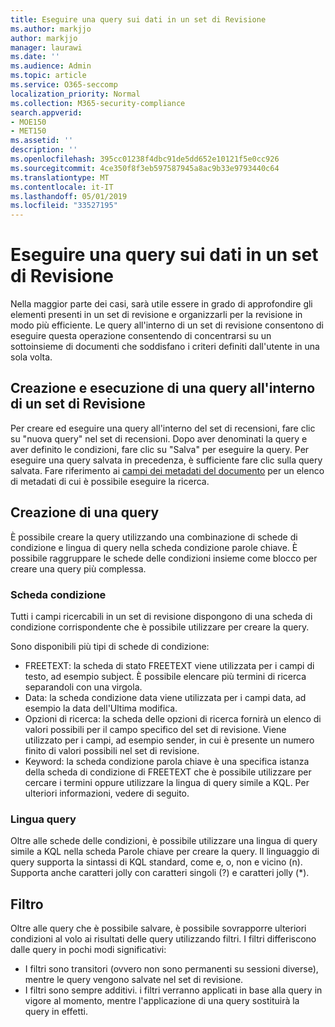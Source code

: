 ```yaml
---
title: Eseguire una query sui dati in un set di Revisione
ms.author: markjjo
author: markjjo
manager: laurawi
ms.date: ''
ms.audience: Admin
ms.topic: article
ms.service: O365-seccomp
localization_priority: Normal
ms.collection: M365-security-compliance
search.appverid:
- MOE150
- MET150
ms.assetid: ''
description: ''
ms.openlocfilehash: 395cc01238f4dbc91de5dd652e10121f5e0cc926
ms.sourcegitcommit: 4ce350f8f3eb597587945a8ac9b33e9793440c64
ms.translationtype: MT
ms.contentlocale: it-IT
ms.lasthandoff: 05/01/2019
ms.locfileid: "33527195"
---
```

# <a name="query-the-data-in-a-review-set"></a>Eseguire una query sui dati in un set di Revisione

Nella maggior parte dei casi, sarà utile essere in grado di approfondire gli elementi presenti in un set di revisione e organizzarli per la revisione in modo più efficiente. Le query all'interno di un set di revisione consentono di eseguire questa operazione consentendo di concentrarsi su un sottoinsieme di documenti che soddisfano i criteri definiti dall'utente in una sola volta.

## <a name="creating-and-running-a-query-within-a-review-set"></a>Creazione e esecuzione di una query all'interno di un set di Revisione

Per creare ed eseguire una query all'interno del set di recensioni, fare clic su "nuova query" nel set di recensioni. Dopo aver denominati la query e aver definito le condizioni, fare clic su "Salva" per eseguire la query. Per eseguire una query salvata in precedenza, è sufficiente fare clic sulla query salvata. Fare riferimento ai [campi dei metadati del documento](document-metadata-fields.md) per un elenco di metadati di cui è possibile eseguire la ricerca.

## <a name="building-your-query"></a>Creazione di una query

È possibile creare la query utilizzando una combinazione di schede di condizione e lingua di query nella scheda condizione parole chiave. È possibile raggruppare le schede delle condizioni insieme come blocco per creare una query più complessa.

### <a name="condition-card"></a>Scheda condizione

Tutti i campi ricercabili in un set di revisione dispongono di una scheda di condizione corrispondente che è possibile utilizzare per creare la query.

Sono disponibili più tipi di schede di condizione:
- FREETEXT: la scheda di stato FREETEXT viene utilizzata per i campi di testo, ad esempio subject. È possibile elencare più termini di ricerca separandoli con una virgola.
- Data: la scheda condizione data viene utilizzata per i campi data, ad esempio la data dell'Ultima modifica.
- Opzioni di ricerca: la scheda delle opzioni di ricerca fornirà un elenco di valori possibili per il campo specifico del set di revisione. Viene utilizzato per i campi, ad esempio sender, in cui è presente un numero finito di valori possibili nel set di revisione.
- Keyword: la scheda condizione parola chiave è una specifica istanza della scheda di condizione di FREETEXT che è possibile utilizzare per cercare i termini oppure utilizzare la lingua di query simile a KQL. Per ulteriori informazioni, vedere di seguito.

### <a name="query-language"></a>Lingua query

Oltre alle schede delle condizioni, è possibile utilizzare una lingua di query simile a KQL nella scheda Parole chiave per creare la query. Il linguaggio di query supporta la sintassi di KQL standard, come e, o, non e vicino (n). Supporta anche caratteri jolly con caratteri singoli (?) e caratteri jolly (*).

## <a name="filter"></a>Filtro

Oltre alle query che è possibile salvare, è possibile sovrapporre ulteriori condizioni al volo ai risultati delle query utilizzando filtri. I filtri differiscono dalle query in pochi modi significativi:
- I filtri sono transitori (ovvero non sono permanenti su sessioni diverse), mentre le query vengono salvate nel set di revisione.
- I filtri sono sempre additivi. i filtri verranno applicati in base alla query in vigore al momento, mentre l'applicazione di una query sostituirà la query in effetti.